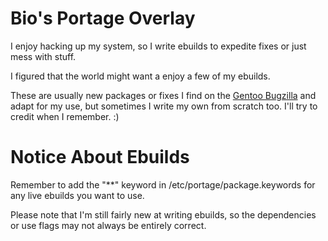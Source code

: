Bio's Portage Overlay
=====================

I enjoy hacking up my system, so I write ebuilds to expedite fixes or just mess
with stuff.

I figured that the world might want a enjoy a few of my ebuilds.

These are usually new packages or fixes I find on the
[Gentoo Bugzilla](http://bugs.gentoo.org/) and adapt for my use, but sometimes
I write my own from scratch too. I'll try to credit when I remember. :)

Notice About Ebuilds
====================

Remember to add the "**" keyword in /etc/portage/package.keywords for any live
ebuilds you want to use.

Please note that I'm still fairly new at writing ebuilds, so the dependencies or
use flags may not always be entirely correct.

